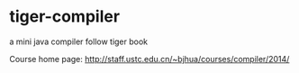 # tiger-compiler
a mini java compiler follow tiger book

Course home page: http://staff.ustc.edu.cn/~bjhua/courses/compiler/2014/
